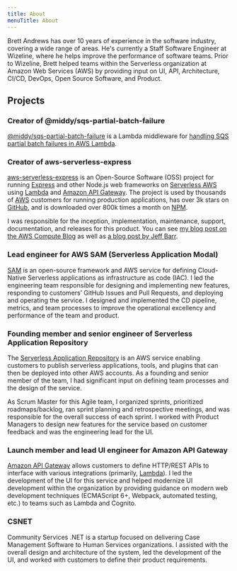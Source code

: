 ```yaml
---
title: About
menuTitle: About
---
```


Brett Andrews has over 10 years of experience in the software industry, covering a wide range of areas. He's currently a Staff Software Engineer at Wizeline, where he helps improve the performance of software teams. Prior to Wizeline, Brett helped teams within the Serverless organization at Amazon Web Services (AWS) by providing input on UI, API, Architecture, CI/CD, DevOps, Open Source Software, and Product.

## Projects

### Creator of @middy/sqs-partial-batch-failure

[@middy/sqs-partial-batch-failure](https://www.npmjs.com/package/@middy/sqs-partial-batch-failure) is a Lambda middleware for [handling SQS partial batch failures in AWS Lambda](/gracefully-handling-lambda-sqs-partial-batch-failures/).

### Creator of aws-serverless-express

[aws-serverless-express](https://github.com/awslabs/aws-serverless-express) is an Open-Source Software (OSS) project for running [Express](https://expressjs.com/) and other Node.js web frameworks on [Serverless AWS](https://aws.amazon.com/serverless/) using [Lambda](https://aws.amazon.com/lambda/) and [Amazon API Gateway](https://aws.amazon.com/api-gateway/). The project is used by thousands of [AWS](https://aws.amazon.com/) customers for running production applications, has over 3k stars on [GitHub](https://github.com/awslabs/aws-serverless-express), and is downloaded over 800k times a month on [NPM](https://www.npmjs.com/package/aws-serverless-express).

I was responsible for the inception, implementation, maintenance, support, documentation, and releases for this product. You can see [my blog post on the AWS Compute Blog](https://aws.amazon.com/blogs/compute/going-serverless-migrating-an-express-application-to-amazon-api-gateway-and-aws-lambda/) as well as [a blog post by Jeff Barr](https://aws.amazon.com/blogs/aws/running-express-applications-on-aws-lambda-and-amazon-api-gateway/).

### Lead engineer for AWS SAM (Serverless Application Modal)

[SAM](https://aws.amazon.com/serverless/sam/) is an open-source framework and AWS service for defining Cloud-Native Serverless applications as infrastructure as code (IAC). I led the engineering team responsible for designing and implementing new features, responding to customers’ GitHub Issues and Pull Requests, and deploying and operating the service. I designed and implemented the CD pipeline, metrics, and team processes to improve the operational excellency and performance of the team and product.

### Founding member and senior engineer of Serverless Application Repository

The [​Serverless Application Repository​](https://aws.amazon.com/serverless/serverlessrepo/) is an AWS service enabling customers to publish serverless applications, tools, and plugins that can then be deployed into other AWS accounts. As a founding and senior member of the team, I had significant input on defining team processes and the design of the service.

As Scrum Master for this Agile team, I organized sprints, prioritized roadmaps/backlog, ran sprint planning and retrospective meetings, and was responsible for the overall success of each sprint. I worked with Product Managers to design new features for the service based on customer feedback and was the engineering lead for the UI.

### Launch member and lead UI engineer for Amazon API Gateway

[Amazon API Gateway](https://aws.amazon.com/api-gateway/) allows customers to define HTTP/REST APIs to interface with various integrations (primarily, [Lambda](https://aws.amazon.com/lambda)). I led the development of the UI for this service and helped modernize UI development within the organization by providing guidance on modern web development techniques (ECMAScript 6+, Webpack, automated testing, etc.) to teams such as Lambda and Cognito.

### CSNET

Community Services .NET is a startup focused on delivering Case Management Software to Human Services organizations. I assisted with the overall design and architecture of the system, led the development of the UI, and worked with customers to define their product requirements.